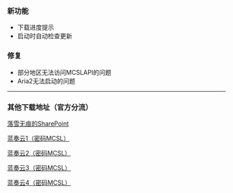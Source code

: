 ### 新功能  
 - 下载进度提示
 - 启动时自动检查更新
### 修复  
 - 部分地区无法访问MCSLAPI的问题  
 - Aria2无法启动的问题  

___

### 其他下载地址（官方分流）
[落雪无痕的SharePoint](https://lxhtt-my.sharepoint.com/:f:/g/personal/lxhtt_lxhtt_onmicrosoft_com/Er2XmdrCZkZGhXrk7EB2eyABOKkMbCy4PpT7lKlEEAaPYg?e=bVeqWQ)

[蓝奏云1（密码MCSL）](https://lxht.lanzoum.com/b01edy9tg)

[蓝奏云2（密码MCSL）](https://lxht.lanzoux.com/b01edy9tg)

[蓝奏云3（密码MCSL）](https://lxht.lanzoug.com/b01edy9tg)

[蓝奏云4（密码MCSL）](https://lxht.lanzoub.com/b01edy9tg)
